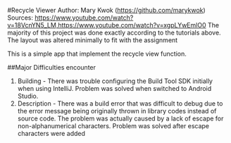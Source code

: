 #Recycle Viewer
Author: Mary Kwok (https://github.com/marykwok)
Sources: https://www.youtube.com/watch?v=18VcnYN5_LM,https://www.youtube.com/watch?v=xgpLYwEmlO0
The majority of this project was done exactly according to the tutorials above. The layout was altered minimally to fit with the assignment
         
This is a simple app that implement the recycle view function. 

##Major Difficulties encounter
1. Building - There was trouble configuring the Build Tool SDK initially when using IntelliJ. Problem was solved when switched to Android Studio.
2. Description - There was a build error that was difficult to debug due to the error message being originally thrown in library codes instead of source code. The problem was actually caused by a lack of escape for non-alphanumerical characters. Problem was solved after escape characters were added